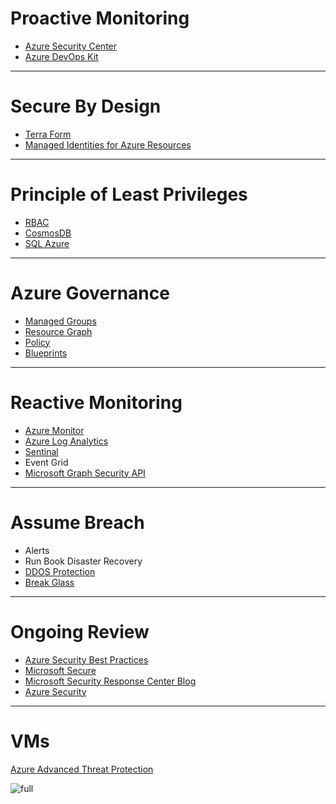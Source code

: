 

# Proactive Monitoring
* [Azure Security Center](https://portal.azure.com/#blade/Microsoft_Azure_Security/SecurityMenuBlade/0)
* [Azure DevOps Kit](https://github.com/azsk/DevOpsKit)
---
# Secure By Design
* [Terra Form](https://www.terraform.io/docs/providers/azurerm/)
* [Managed Identities for Azure Resources](https://docs.microsoft.com/en-us/azure/active-directory/managed-identities-azure-resources/overview)
---
# Principle of Least Privileges
* [RBAC](https://docs.microsoft.com/en-us/azure/role-based-access-control/role-assignments-portal)
* [CosmosDB](https://docs.microsoft.com/en-us/azure/cosmos-db/secure-access-to-data)
* [SQL Azure](https://docs.microsoft.com/en-us/azure/sql-database/sql-database-security-overview)
---


# Azure Governance

* [Managed Groups](https://docs.microsoft.com/en-us/azure/governance/management-groups/overview)
* [Resource Graph](https://docs.microsoft.com/en-us/azure/governance/resource-graph/)
* [Policy](https://docs.microsoft.com/en-us/azure/governance/policy/)
* [Blueprints](https://docs.microsoft.com/en-us/azure/governance/blueprints/)

---


# Reactive Monitoring
* [Azure Monitor](https://ms.portal.azure.com/#blade/Microsoft_Azure_Monitoring/AzureMonitoringBrowseBlade/overview)
* [Azure Log Analytics](https://ms.portal.azure.com/#blade/HubsExtension/Resources/resourceType/Microsoft.OperationalInsights%2Fworkspaces)
* [Sentinal](https://azure.microsoft.com/en-us/services/azure-sentinel/)
* Event Grid
* [Microsoft Graph Security API](https://www.microsoft.com/en-us/security/intelligence-security-api)
---

# Assume Breach
* Alerts
* Run Book
Disaster Recovery
* [DDOS Protection](https://ms.portal.azure.com/#blade/HubsExtension/Resources/resourceType/Microsoft.Network%2FddosProtectionPlans)
* [Break Glass](https://docs.microsoft.com/en-us/azure/active-directory/users-groups-roles/directory-emergency-access)
---

# Ongoing Review
* [Azure Security Best Practices](https://docs.microsoft.com/en-us/azure/security/security-best-practices-and-patterns)
* [Microsoft Secure](https://cloudblogs.microsoft.com/microsoftsecure/)
* [Microsoft Security Response Center Blog](https://blogs.technet.microsoft.com/msrc/)
* [Azure Security](https://azure.microsoft.com/en-us/blog/topics/security/)
---
# VMs
[Azure Advanced Threat Protection](https://docs.microsoft.com/en-us/azure/security/azure-threat-detection)

![full](https://docs.microsoft.com/en-us/azure/security/media/azure-threat-detection/azure-threat-detection-fig1.png)